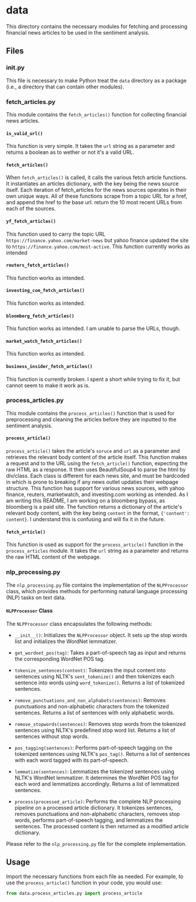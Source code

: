 # data

This directory contains the necessary modules for fetching and processing financial news articles to be used in the sentiment analysis.

## Files

### __init__.py
This file is necessary to make Python treat the `data` directory as a package (i.e., a directory that can contain other modules).

### fetch_articles.py
This module contains the `fetch_articles()` function for collecting financial news articles. 

#### `is_valid_url()`
This function is very simple. It takes the `url` string as a parameter and returns a boolean as to wether or not it's a valid URL.

#### `fetch_articles()`
When `fetch_articles()` is called, it calls the various fetch article functions. It instantiates an articles dictionary, with the key being the news source itself. Each iteration of fetch_articles for the news sources operates in their own unique ways. All of these functions scrape from a topic URL for a href, and append the href to the base url. return the 10 most recent URLs from each of the sources. 

#### `yf_fetch_articles()`
This function used to carry the topic URL `https://finance.yahoo.com/market-news` but yahoo finance updated the site to `https://finance.yahoo.com/most-active`. This function currently works as intended

#### `reuters_fetch_articles()`
This function works as intended.

#### `investing_com_fetch_articles()`
This function works as intended.

#### `bloomberg_fetch_articles()`
This function works as intended. I am unable to parse the URLs, though.

#### `market_watch_fetch_articles()`
This function works as intended.

#### `business_insider_fetch_articles()`
This function is currently broken. I spent a short while trying to fix it, but cannot seem to make it work as is.

### process_articles.py
This module contains the `process_articles()` function that is used for preprocessing and cleaning the articles before they are inputted to the sentiment analysis.

#### `process_article()`
`process_article()` takes the article's `soruce` and `url` as a parameter and retrieves the relevant body content of the article itself. This function makes a request and to the URL using the `fetch_article()` function, expecting the raw HTML as a response. It then uses BeautifulSoup4 to parse the html by div/class. Each class is different for each news site, and must be hardcoded in which is prone to breaking if any news outlet updaties their webpage structure. This function has support for various news sources, with yahoo finance, reuters, marketwatch, and investing.com working as intended. As I am writing this README, I am working on a bloomberg bypass, as bloomberg is a paid site. The function returns a dictionary of the article's relevant body content, with the key being `content` in the format, `{'content': content}`. I understand this is confusing and will fix it in the future.

#### `fetch_article()`
This function is used as support for the `process_article()` function in the `process_articles` module. It takes the `url` string as a parameter and returns the raw HTML content of the webpage.

### nlp_processing.py

The `nlp_processing.py` file contains the implementation of the `NLPProcessor` class, which provides methods for performing natural language processing (NLP) tasks on text data.

#### `NLPProcessor` Class

The `NLPProcessor` class encapsulates the following methods:

- `__init__()`: Initializes the `NLPProcessor` object. It sets up the stop words list and initializes the WordNet lemmatizer.

- `get_wordnet_pos(tag)`: Takes a part-of-speech tag as input and returns the corresponding WordNet POS tag.

- `tokenize_sentences(content)`: Tokenizes the input content into sentences using NLTK's `sent_tokenize()` and then tokenizes each sentence into words using `word_tokenize()`. Returns a list of tokenized sentences.

- `remove_punctuations_and_non_alphabets(sentences)`: Removes punctuations and non-alphabetic characters from the tokenized sentences. Returns a list of sentences with only alphabetic words.

- `remove_stopwords(sentences)`: Removes stop words from the tokenized sentences using NLTK's predefined stop word list. Returns a list of sentences without stop words.

- `pos_tagging(sentences)`: Performs part-of-speech tagging on the tokenized sentences using NLTK's `pos_tag()`. Returns a list of sentences with each word tagged with its part-of-speech.

- `lemmatize(sentences)`: Lemmatizes the tokenized sentences using NLTK's WordNet lemmatizer. It determines the WordNet POS tag for each word and lemmatizes accordingly. Returns a list of lemmatized sentences.

- `process(processed_article)`: Performs the complete NLP processing pipeline on a processed article dictionary. It tokenizes sentences, removes punctuations and non-alphabetic characters, removes stop words, performs part-of-speech tagging, and lemmatizes the sentences. The processed content is then returned as a modified article dictionary.

Please refer to the `nlp_processing.py` file for the complete implementation.

## Usage
Import the necessary functions from each file as needed. For example, to use the `process_article()` function in your code, you would use:

```python
from data.process_articles.py import process_article